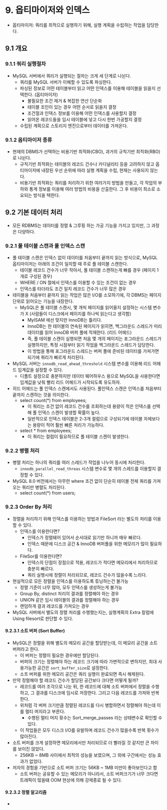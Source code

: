 # 9. 옵티마이저와 인덱스

- 옵티마이저: 쿼리를 최적으로 실행하기 위해, 실행 계획을 수립하는 작업을 담당한다.

## 9.1 개요

### 9.1.1 쿼리 실행절차

- MySQL 서버에서 쿼리가 실행되는 절차는 크게 세 단계로 나뉜다.
  - 쿼리를 MySQL 서버가 이해할 수 있도록 파싱한다.
  - 파싱된 정보로 어떤 테이블부터 읽고 어떤 인덱스를 이용해 테이블을 읽을지 선택한다. (옵티마이저)
    - 불필요한 조건 제거 & 복잡한 연산 단순화
    - 테이블 조인이 있는 경우 어떤 순서로 읽을지 결정
    - 조건절과 인덱스 정보를 이용해 어떤 인덱스를 사용할지 결정
    - 읽어온 레코드들을 임시 테이블에 넣고 다시 한번 가공할지 결정
  - 수립된 계획으로 스토리지 엔진으로부터 데이터를 가져온다.

### 9.1.2 옵티마이저 종류

- 현재의 DBMS가 선택하는 비용기반 최적화(CBO), 과거의 규칙기반 최적화(RBO)로 나뉜다.
  - 규칙기반 최적화는 테이블의 레코드 건수나 카디널리티 등을 고려하지 않고 옵티마이저에 내장된
    우선 순위에 따라 실행 계획을 수립, 현재는 사용되지 않는다.
  - 비용기반 최적화는 쿼리를 처리하기 위한 여러가지 방법을 만들고, 각 작업의 부하와 통계 정보를 이용해
    여러 방법의 비용을 산출한다. 그 후 비용이 최소로 소요되는 방식을 택한다.

## 9.2 기본 데이터 처리

- 모든 RDBMS는 데이터를 정렬 & 그루핑 하는 가공 기능을 가지고 있지만, 그 과정은 다양하다.

### 9.2.1 풀 테이블 스캔과 풀 인덱스 스캔

- 풀 테이블 스캔은 인덱스 없이 데이터를 처음부터 끝까지 읽는 방식으로, MySQL 옵티마이저는
  아래의 조건이 일치할 때 주로 풀 테이블 스캔한다.
  - 테이블 레코드 건수가 너무 작아서, 풀 테이블 스캔하는게 빠를 경우 (페이지 1개로 구성된 경우)
  - WHERE / ON 절에서 인덱스를 이용할 수 있는 조건이 없는 경우
  - 인덱스를 타더라도 조건 일치 레코드 건수가 너무 많은 경우
- 테이블을 처음부터 끝까지 읽는 작업은 많은 I/O를 소모하기에, 각 DBMS는 페이지 단위로 읽어오는 기능을 내장한다.
  - MySQL은 풀 테이블 스캔시, 몇 개씩 페이지를 읽어올지 설정하는 시스템 변수가 X (사람들이 디스크에서 페이지를 하나씩 읽는다고 생각함)
    - MyISAM 에선 맞지만 InnoDB는 틀리다.
    - InnoDB는 한 테이블의 연속된 페이지가 읽히면, 백그라운드 스레드가 미리 데이터를 읽어 InnoDB 버퍼 풀에 적재한다. (리드 어헤드)
    - 즉, 풀 테이블 스캔이 실행되면 처음 몇 개의 페이지는 포그라운드 스레드가 실행하지만, 특정 시점부터 읽기 작업을 백그라운드 스레드가 담당한다.
    - 이 방법을 통해 포그라운드 스레드는 버퍼 풀에 준비된 데이터를 가져가면 되기에 쿼리가 빠르게 처리된다.
- MySQL 서버는 `innodb_read_ahead_threshold` 시스템 변수를 이용해 리드 어헤드 임계값을 설정할 수 있다.
  - 디폴트 설정으로 충분하지만 데이터 웨어하우스 용으로 MySQL을 사용한다면 임계값을 낮춰 빨리 리드 어헤드가 시작되도록 유도하자.
- 히드 어헤드는 풀 인덱스 스캔에서도 사용된다. 풀인덱스 스캔은 인덱스를 처음부터 끝까지 스캔하는 것을 의미한다.
  - select count(*) from employees;
    - 이 쿼리는 조건 없이 레코드 건수를 조회하는데 용량이 적은 인덱스를 선택해 풀 인덱스 스캔이 발생할 확률이 높다.
    - 일반적으로 인덱스 테이블은 2-3개 컬럼으로 구성되기에 테이블 자체보다는 용량이 적어 훨씬 빠른 처리가 가능하다.
  - select * from employees;
    - 이 쿼리는 컬럼이 필요하므로 풀 테이블 스캔이 발생한다. <!-- 인데스 컬럼만 조회한다면? -->

### 9.2.2 병렬 처리

- 병렬 처리는 하나의 쿼리를 여러 스레드가 작업을 나누어 동시에 처리한다.
  - `innodb_parallel_read_threas` 시스템 변수로 몇 개의 스레드를 이용할지 결정할 수 있다.
- MySQL 8.0 버전에서는 아무런 where 조건 없이 단순히 테이블 전체 쿼리를 가져오는 쿼리만 병렬도 처리된다.
  - select count(*) from users; <!-- 성능 결과 첨부 -->

### 9.2.3 Order By 처리

- 정렬을 처리하기 위해 인덱스를 이용하는 방법과 FileSort 라는 별도의 처리를 이용할 수 있다.
  - 인덱스를 이용한다면?
    - 인덱스가 정렬돼어 있어서 순서대로 읽기만 하니까 매우 빠르다.
    - 인덱스 때문에 디스크 공간 & InnoDB 버퍼풀을 위한 메모리가 많이 필요하다.
  - FileSor를 이용한다면?
    - 인덱스의 단점이 장점으로 적용, 레코드가 적다면 메모리에서 처리하므로 충분히 빠르다.
    - 쿼리 실행시에 정렬이 처리되므로, 레코드 건수가 많을수록 느리다.
- 현실적으로 모든 정렬을 인덱스를 이용하도록 튜닝하는건 불가능
  - 정렬 기준이 너무 많아, 모두 인덱스를 생성하는게 불가능
  - Group By, distinct 처리의 결과를 정렬해야 하는 경우
  - UNION 같은 임시 테이블의 결과를 정렬해야 하는 경우
  - 랜덤하게 결과 레코드를 가져오는 경우
- MySQL 서버에서 별도의 정렬 처리를 수행했는지는, 실행계획의 Extra 칼럼에 Using filesort로 판단할 수 있다.

#### 9.2.3.1 소트 버퍼 (Sort Buffer)

- MySQL은 정렬을 위해 별도의 메모리 공간을 할당받는데, 이 메모리 공간을 소트 버퍼라고 한다.
  - 이 버퍼는 정렬이 필요한 경우에만 할당된다.
  - 버퍼의 크기는 정렬해야 하는 레코드 크기에 따라 가변적으로 변하지만, 최대 사용가능한 공간은 `sort_buffer_size`로 설정한다.
  - 소프 버퍼를 위한 메모리 공간은 쿼리 실행이 완료되면 즉시 해제된다.
- 만약 정렬해야 할 레코드 건수가 할당된 공간보다 크다면 어떻게 될까?
  - 레코드를 여러 조각으로 나눈 뒤, 한 레코드에 대해 소트 버퍼에서 정렬을 수행하고, 그 결과를 디스크에 임시로 저장한다. 그리고 다음 레코드를 가져와 반복한다.
  - 위처럼 각 버퍼 크기만큼 정렬된 레코드를 다시 병합하면서 정렬해야 하는데 이를 멀티 머지라고 부른다.
    - 수행된 멀티 머지 횟수는 Sort_merge_passes 라는 상태변수로 확인할 수 있다.
  - 이 작업들은 모두 디스크 I/O를 유발하며 레코드 건수가 많을수록 반복 횟수가 많아진다.
- 소트 버퍼를 크게 설정하면 메모리에서만 처리되므로 더 빨라질 것 같지만 큰 차이를 보이진 않았다.
  - 256KB ~ 8MB 사이에서 최적의 성능을 보였으며, 그 외에 구간에서는 성능 효과가 없었다.
- 저자의 경험을 기반으로 소트 버퍼 크기는 56KB ~ 1MB 미만이 좋아보인다고 함
  - 소트 버퍼는 공유할 수 있는 메모리가 아니라서, 소트 버퍼크기가 너무 크다면 트래픽이 많을떄 OOM 현상에 의해 강제종료 될 수 있다.

#### 9.2.3.2 정렬 알고리즘

-
